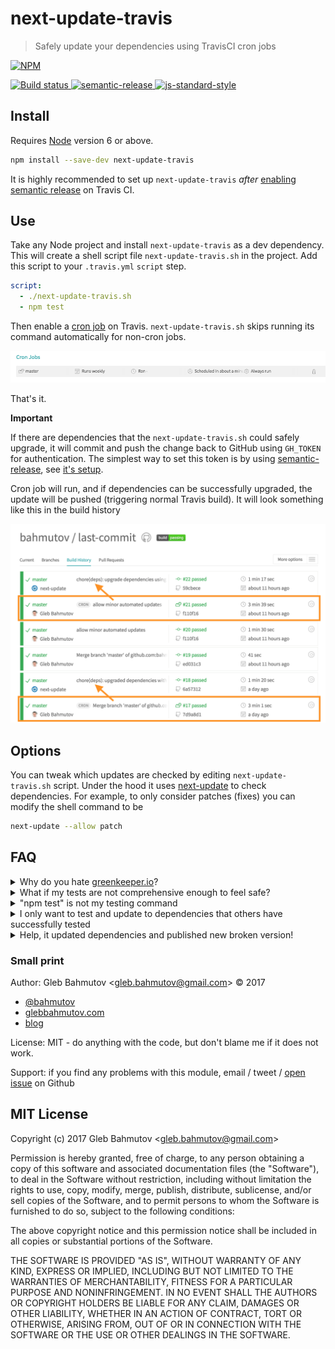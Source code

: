 # next-update-travis

> Safely update your dependencies using TravisCI cron jobs

[![NPM][npm-icon] ][npm-url]

[![Build status][ci-image] ][ci-url]
[![semantic-release][semantic-image] ][semantic-url]
[![js-standard-style][standard-image]][standard-url]

## Install

Requires [Node](https://nodejs.org/en/) version 6 or above.

```sh
npm install --save-dev next-update-travis
```

It is highly recommended to set up `next-update-travis` *after*
[enabling semantic release][sem setup] on Travis CI.

## Use

Take any Node project and install `next-update-travis` as a dev dependency.
This will create a shell script file `next-update-travis.sh` in the project.
Add this script to your `.travis.yml` `script` step.

```yaml
script:
  - ./next-update-travis.sh
  - npm test
```

Then enable a [cron job][cron job] on Travis. `next-update-travis.sh` skips
running its command automatically for non-cron jobs.

![Travis CI cron job](images/cron-job.png)

That's it.

**Important**

If there are dependencies that the `next-update-travis.sh` could safely
upgrade, it will commit and push the change back to GitHub using `GH_TOKEN`
for authentication. The simplest way to set this token is by using
[semantic-release][semantic-release], see [it's setup][sem setup].

[cron job]: https://docs.travis-ci.com/user/cron-jobs/
[semantic-release]: https://github.com/semantic-release/semantic-release
[sem setup]: https://github.com/semantic-release/semantic-release#setup

Cron job will run, and if dependencies can be successfully upgraded, the
update will be pushed (triggering normal Travis build). It will look
something like this in the build history

![Two successful upgrades](images/updated-deps-build-history.png)

## Options

You can tweak which updates are checked by editing `next-update-travis.sh`
script. Under the hood it uses [next-update][next-update] to check dependencies.
For example, to only consider patches (fixes) you can modify the shell command
to be

```sh
next-update --allow patch
```

[next-update]: https://github.com/bahmutov/next-update

## FAQ

<details>
<summary>Why do you hate <a href="https://greenkeeper.io/">greenkeeper.io</a>?</summary>
<br>
I ♥️ Greenkeeper! And I use <a href="https://github.com/semantic-release/semantic-release">semantic-release</a>
on <b>every single one</b> of my NPM packages. But Greenkeeper is too scared to
merge suggested dependency updates, creating so many pull requests ...
I want less noise and fully automated solution; with options to control which
modules are tested, how and the global update stats, I feel we finally can
take the human out of the loop.
<hr>
</details>

<details>
<summary>What if my tests are not comprehensive enough to feel safe?</summary>
<br>
You can control which modules <a href="https://github.com/bahmutov/next-update#checking-specific-modules">are checked</a> or <a href="https://github.com/bahmutov/next-update#ignoring-or-skipping-some-modules">skipped</a>
<hr>
</details>

<details>
<summary>"npm test" is not my testing command</summary>
<br>
You can use a different command and even a custom command per module,
see <a href="https://github.com/bahmutov/next-update#custom-test-command-per-module">docs</a>
<hr>
</details>

<details>
<summary>I only want to test and update to dependencies that others have successfully tested</summary>
<br>
<code>next-update</code> uses public anonymous <a href="https://github.com/bahmutov/next-update#anonymous-usage-collection">statistics</a> to show success
percentage for each specific update.
When <a href="https://github.com/bahmutov/next-update/issues/107">bahmutov/next-update#107</a> is implemented
it will be possible to automatically upgrade only the packages that were
successfully upgraded by others 100% of the time for example.
<hr>
</details>

<details>
<summary>Help, it updated dependencies and published new broken version!</summary>
<br>
Hmm, <code>next-update-travis</code> commits its change with
<code>chore(deps): ...</code> message,
which should NOT publish new NPM version according to semantic versioning
convention. Well, the beauty of Git is that you can always roll back the
commit and then
<a href="https://github.com/bahmutov/next-update#ignoring-or-skipping-some-modules">blacklist</a>
the specific modules that are causing problems.
<hr>
</details>

### Small print

Author: Gleb Bahmutov &lt;gleb.bahmutov@gmail.com&gt; &copy; 2017

* [@bahmutov](https://twitter.com/bahmutov)
* [glebbahmutov.com](https://glebbahmutov.com)
* [blog](https://glebbahmutov.com/blog)

License: MIT - do anything with the code, but don't blame me if it does not work.

Support: if you find any problems with this module, email / tweet /
[open issue](https://github.com/bahmutov/next-update-travis/issues) on Github

## MIT License

Copyright (c) 2017 Gleb Bahmutov &lt;gleb.bahmutov@gmail.com&gt;

Permission is hereby granted, free of charge, to any person
obtaining a copy of this software and associated documentation
files (the "Software"), to deal in the Software without
restriction, including without limitation the rights to use,
copy, modify, merge, publish, distribute, sublicense, and/or sell
copies of the Software, and to permit persons to whom the
Software is furnished to do so, subject to the following
conditions:

The above copyright notice and this permission notice shall be
included in all copies or substantial portions of the Software.

THE SOFTWARE IS PROVIDED "AS IS", WITHOUT WARRANTY OF ANY KIND,
EXPRESS OR IMPLIED, INCLUDING BUT NOT LIMITED TO THE WARRANTIES
OF MERCHANTABILITY, FITNESS FOR A PARTICULAR PURPOSE AND
NONINFRINGEMENT. IN NO EVENT SHALL THE AUTHORS OR COPYRIGHT
HOLDERS BE LIABLE FOR ANY CLAIM, DAMAGES OR OTHER LIABILITY,
WHETHER IN AN ACTION OF CONTRACT, TORT OR OTHERWISE, ARISING
FROM, OUT OF OR IN CONNECTION WITH THE SOFTWARE OR THE USE OR
OTHER DEALINGS IN THE SOFTWARE.

[npm-icon]: https://nodei.co/npm/next-update-travis.svg?downloads=true
[npm-url]: https://npmjs.org/package/next-update-travis
[ci-image]: https://travis-ci.org/bahmutov/next-update-travis.svg?branch=master
[ci-url]: https://travis-ci.org/bahmutov/next-update-travis
[semantic-image]: https://img.shields.io/badge/%20%20%F0%9F%93%A6%F0%9F%9A%80-semantic--release-e10079.svg
[semantic-url]: https://github.com/semantic-release/semantic-release
[standard-image]: https://img.shields.io/badge/code%20style-standard-brightgreen.svg
[standard-url]: http://standardjs.com/
